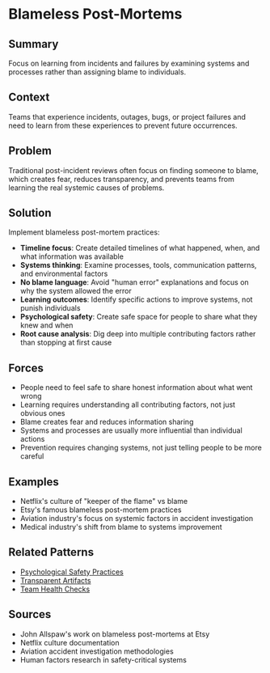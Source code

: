 ---
---
# Blameless Post-Mortems

## Summary
Focus on learning from incidents and failures by examining systems and processes rather than assigning blame to individuals.

## Context
Teams that experience incidents, outages, bugs, or project failures and need to learn from these experiences to prevent future occurrences.

## Problem
Traditional post-incident reviews often focus on finding someone to blame, which creates fear, reduces transparency, and prevents teams from learning the real systemic causes of problems.

## Solution
Implement blameless post-mortem practices:
- **Timeline focus**: Create detailed timelines of what happened, when, and what information was available
- **Systems thinking**: Examine processes, tools, communication patterns, and environmental factors
- **No blame language**: Avoid "human error" explanations and focus on why the system allowed the error
- **Learning outcomes**: Identify specific actions to improve systems, not punish individuals
- **Psychological safety**: Create safe space for people to share what they knew and when
- **Root cause analysis**: Dig deep into multiple contributing factors rather than stopping at first cause

## Forces
- People need to feel safe to share honest information about what went wrong
- Learning requires understanding all contributing factors, not just obvious ones
- Blame creates fear and reduces information sharing
- Systems and processes are usually more influential than individual actions
- Prevention requires changing systems, not just telling people to be more careful

## Examples
- Netflix's culture of "keeper of the flame" vs blame
- Etsy's famous blameless post-mortem practices
- Aviation industry's focus on systemic factors in accident investigation
- Medical industry's shift from blame to systems improvement

## Related Patterns
- [Psychological Safety Practices](psychological-safety-practices.md)
- [Transparent Artifacts](transparent-artifacts.md)
- [Team Health Checks](../temporal/team-health-checks.md)

## Sources
- John Allspaw's work on blameless post-mortems at Etsy
- Netflix culture documentation
- Aviation accident investigation methodologies
- Human factors research in safety-critical systems